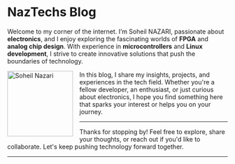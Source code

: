 # **NazTechs Blog**

Welcome to my corner of the internet. I’m Soheil NAZARI, passionate about **electronics**, and I enjoy exploring the fascinating worlds of **FPGA** and **analog chip design**. With experience in **microcontrollers** and **Linux development**, I strive to create innovative solutions that push the boundaries of technology.


<p>
  <img src="https://github.com/user-attachments/assets/7a4db969-6041-448e-887a-e494066e84ce" alt="Soheil Nazari" width="150" align="left" style="margin-right: 15px;"/>
  In this blog, I share my insights, projects, and experiences in the tech field. Whether you're a fellow developer, an enthusiast, or just curious about electronics, I hope you find something here that sparks your interest or helps you on your journey.
</p>

---

Thanks for stopping by! Feel free to explore, share your thoughts, or reach out if you'd like to collaborate. Let's keep pushing technology forward together.

---

